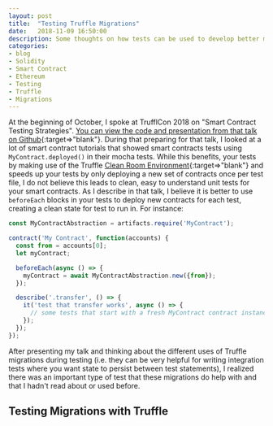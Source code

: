 ```yaml
---
layout: post
title:  "Testing Truffle Migrations"
date:   2018-11-09 16:50:00
description: Some thoughts on how tests can be used to develop better migrations in Truffle.
categories:
- blog
- Solidity
- Smart Contract
- Ethereum
- Testing
- Truffle
- Migrations
---
```


At the beginning of October, I spoke at TrufflCon 2018 on "Smart Contract Testing Strategies".  [You can view the code and presentation from that talk on Github](https://github.com/iamchrissmith/trufflecon-2018-testing-strategies){:target=>"blank"}. During that preparing for that talk, I looked at a lot of smart contract tutorials that showed smart contracts tests using `MyContract.deployed()` in their mocha tests.  While this benefits, your tests by making use of the Truffle [Clean Room Environment](https://truffleframework.com/docs/truffle/testing/testing-your-contracts#clean-room-environment){:target=>"blank"} and speeds up your tests by only deploying a new set of contracts once per test file, I do not believe this leads to clean, easy to understand unit tests for your smart contracts.  As I describe in that talk, I believe it is better to use `beforeEach` blocks in your tests to deploy new contracts for each test, creating a clean state for test to run in.  For instance:
```javascript
const MyContractAbstraction = artifacts.require('MyContract');

contract('My Contract', function(accounts) {
  const from = accounts[0];
  let myContract;

  beforeEach(async () => {
    myContract = await MyContractAbstraction.new({from});
  });

  describe('.transfer', () => {
    it('test that transfer works', async () => {
      // some tests that start with a fresh MyContract contract instance
    });
  });
});
```

After presenting my talk and thinking about the different uses of Truffle migrations during testing (i.e. they can be very helpful for writing integration tests where you want state to persist between test statements), I realized there was an important type of test that these migrations do help with and that I hadn't read about or used before.

## Testing Migrations with Truffle
